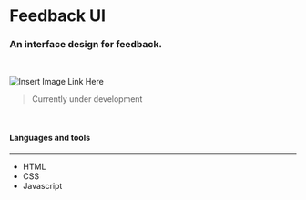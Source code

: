 # Feedback UI
### An interface design for feedback. 
<br/>

![Insert Image Link Here]()

> Currently under development 

<br/>

#### Languages and tools 
---

* HTML
* CSS
* Javascript



